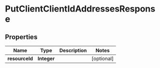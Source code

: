 
# PutClientClientIdAddressesResponse

## Properties
Name | Type | Description | Notes
------------ | ------------- | ------------- | -------------
**resourceId** | **Integer** |  |  [optional]



